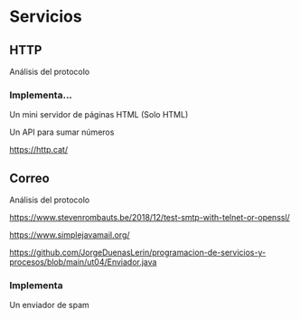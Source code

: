 # Servicios

## HTTP

Análisis del protocolo

### Implementa...

Un mini servidor de páginas HTML (Solo HTML)

Un API para sumar números

https://http.cat/


## Correo

Análisis del protocolo

https://www.stevenrombauts.be/2018/12/test-smtp-with-telnet-or-openssl/

https://www.simplejavamail.org/

https://github.com/JorgeDuenasLerin/programacion-de-servicios-y-procesos/blob/main/ut04/Enviador.java


### Implementa

Un enviador de spam